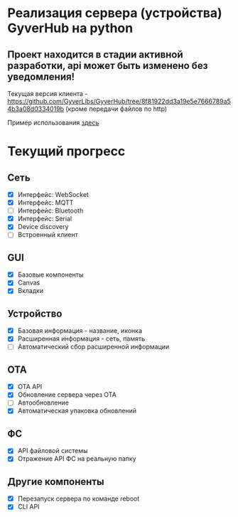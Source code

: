 
# Реализация сервера (устройства) GyverHub на python

## Проект находится в стадии активной разработки, api может быть изменено без уведомления!

Текущая версия клиента - https://github.com/GyverLibs/GyverHub/tree/8f81922dd3a19e5e7666789a54b3a08d0334019b
(кроме передачи файлов по http)

Пример использования [здесь](examples/ui.py)

# Текущий прогресс
## Сеть
- [x] Интерфейс: WebSocket
- [x] Интерфейс: MQTT
- [ ] Интерфейс: Bluetooth
- [x] Интерфейс: Serial
- [x] Device discovery
- [ ] Встроенный клиент

## GUI
- [x] Базовые компоненты
- [x] Canvas
- [x] Вкладки

## Устройство
- [x] Базовая информация - название, иконка
- [x] Расширенная информация - сеть, память
- [ ] Автоматический сбор расширенной информации

## OTA
- [x] OTA API
- [x] Обновление сервера через OTA
- [ ] Автообновление
- [x] Автоматическая упаковка обновлений

## ФС
- [x] API файловой системы
- [x] Отражение API ФС на реальную папку

## Другие компоненты
- [x] Перезапуск сервера по команде reboot
- [x] CLI API
